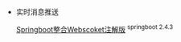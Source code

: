 - 实时消息推送

  [Springboot整合Webscoket注解版](java/message_push/springboot_ws.md) <sup class="version-number">springboot 2.4.3</sup>

